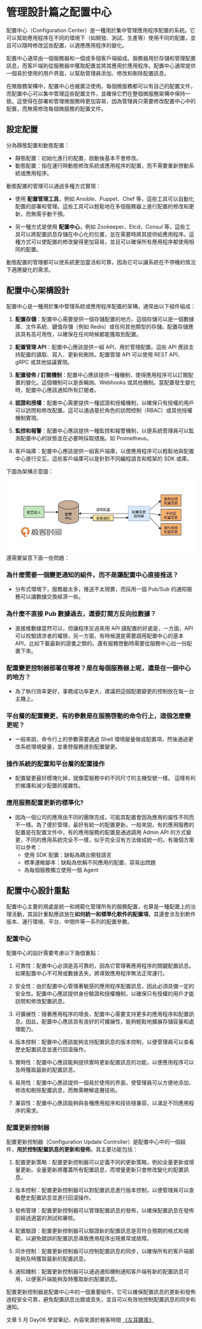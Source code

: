 # 管理設計篇之配置中心

配置中心（Configuration Center）是一種用於集中管理應用程序配置的系統。它可以幫助應用程序在不同的環境下（如開發、測試、生產等）使用不同的配置，並且可以隨時修改這些配置，以適應應用程序的變化。

配置中心通常由一個服務器和一個或多個客戶端組成。服務器用於存儲和管理配置訊息，而客戶端則從服務器中獲取配置並將其應用於應用程序。配置中心通常提供一個易於使用的用戶界面，以幫助管理員添加、修改和刪除配置訊息。

在微服務架構中，配置中心也被廣泛使用。每個微服務都可以有自己的配置文件，而配置中心可以集中管理這些配置文件，並確保它們在整個微服務架構中保持一致。這使得在部署和管理微服務時更加容易，因為管理員只需要修改配置中心中的配置，而無需修改每個微服務的配置文件。

## 設定配置

分為靜態配置和動態配置：

* 靜態配置：初始化進行的配置，啟動後基本不會修改。
* 動態配置：指在運行時動態修改系統或應用程序的配置，而不需要重新啓動系統或應用程序。

動態配置的管理可以通過多種方式實現：

* 使用 **配置管理工具**，例如 Ansible、Puppet、Chef 等，這些工具可以自動化配置的部署和管理。這些工具可以輕鬆地在多個服務器上進行配置的修改和更新，而無需手動干預。

* 另一種方式是使用 **配置中心**，例如 Zookeeper、Etcd、Consul 等，這些工具可以將配置訊息存儲在中心化的位置，並在需要時將其提供給應用程序。這種方式可以使配置的修改變得更加容易，並且可以確保所有應用程序都使用相同的配置。

動態配置的管理都可以使系統更加靈活和可靠，因為它可以讓系統在不停機的情況下適應變化的需求。

## 配置中心架構設計

配置中心是一種用於集中管理系統或應用程序配置的架構，通常由以下組件組成：

1. **配置存儲**：配置中心需要提供一個存儲配置的地方。這個存儲可以是一個數據庫、文件系統、鍵值存儲（例如 Redis）或任何其他類型的存儲。配置存儲應該具有高可用性，以確保在任何時候都能獲取到配置。

2. **配置管理 API**：配置中心應該提供一組 API，用於管理配置。這些 API 應該支持配置的讀取、寫入、更新和刪除。配置管理 API 可以使用 REST API、gRPC 或其他協議實現。

3. **配置發佈 / 訂閱機制**：配置中心應該提供一種機制，使得應用程序可以訂閱配置的變化。這個機制可以是長輪詢、Webhooks 或其他機制。當配置發生變化時，配置中心應該通知所有訂閱者。

4. **認證和授權**：配置中心需要提供一種認證和授權機制，以確保只有授權的用戶可以訪問和修改配置。這可以通過基於角色的訪問控制（RBAC）或其他授權機制實現。

5. **監控和報警**：配置中心應該提供一種監控和報警機制，以便系統管理員可以監測配置中心的狀態並在必要時採取措施。如 Prometheus。

6. 客戶端庫：配置中心應該提供一組客戶端庫，以便應用程序可以輕鬆地與配置中心進行交互。這些客戶端庫可以是針對不同編程語言和框架的 SDK 或庫。

下圖為架構示意圖：

![](media/16833665798276/16833670953237.jpg)
還需要留意下面一些問題：

### 為什麼需要一個變更通知的組件，而不是讓配置中心直接推送？ 
*  分布式環境下，服務器太多，推送不太現實，而採用一個 Pub/Sub 的通知服務可以讓數據交換經濟一些。

### 為什麼不直接 Pub 數據過去，還要訂閱方反向拉數據？
* 直接推數據當然可以，但讓程序反過來用 API 讀配置的好處是，一方面，API 可以校驗請求者的權限，另一方面，有時候還是需要調用配置中心的基本 API，比如下載最新的證書之類的。還有服務啓動時需要從服務中心拉一份配置下來。

### 配置變更控制器部署在哪裡？是在每個服務器上呢，還是在一個中心的地方？ 
* 為了執行效率更好，事務成功率更大，建議把這個配置變更的控制放在每一台主機上。

### 平台層的配置變更，有的參數是在服務啓動的命令行上，這個怎麼變更呢？
* 一般來說，命令行上的參數需要通過 Shell 環境變量做成配置項，然後通過更改系統環境變量，並重啓服務達到配置變更。

### 操作系統的配置和平台層的配置操作
* 配置變更最好模塊化掉，就像雲服務中的不同尺寸的主機型號一樣。 這樣有利於維護和減少配置的複雜性。

### 應用服務配置更新的標準化?
* 因為一個公司的應用由不同的團隊完成，可能其配置會因為應用的屬性不同而不一樣。為了便於管理，最好有統一的配置更新。一般來說，有的應用服務的配置是在配置文件中，有的應用服務的配置是通過調用 Admin API 的方式變更，不同的應用系統完全不一樣，似乎完全沒有方法做成統一的。有幾個方案可以參考：
    * 使用 SDK 配置：缺點為耦合開發語言
    * 標準運維腳本：缺點為依賴不同應用的配置，容易出問題
    * 為每個服務獨立使用一個 Agent

## 配置中心設計重點

配置中心主要的用處是統一和規範化管理所有的服務配置，也算是一種配置上的治理活動，其設計重點應該放在**如何統一和標準化軟件的配置項**，其還會涉及到軟件版本、運行環境、平台、中間件等一系列的配置參數。

### 配置中心

配置中心的設計需要考慮以下幾個重點：

1. 可靠性：配置中心必須是高可靠的，因為它管理著應用程序的關鍵配置訊息。如果配置中心不可用或數據丟失，將導致應用程序無法正常運行。

2. 安全性：由於配置中心管理著敏感的應用程序配置訊息，因此必須具備一定的安全性。配置中心應該提供身份驗證和授權機制，以確保只有授權的用戶才能訪問和修改配置訊息。

3. 可擴展性：隨著應用程序的增長，配置中心需要支持更多的應用程序和配置訊息。因此，配置中心應該具有良好的可擴展性，能夠輕鬆地擴展存儲容量和處理能力。

4. 版本控制：配置中心應該能夠支持配置訊息的版本控制，以便管理員可以查看歷史配置訊息並進行回滾操作。

5. 實時性：配置中心應該能夠提供實時更新配置訊息的功能，以便應用程序可以及時獲取最新的配置訊息。

6. 易用性：配置中心應該提供一個易於使用的界面，使管理員可以方便地添加、修改和刪除配置訊息，而無需瞭解底層技術。

7. 兼容性：配置中心應該能夠與各種應用程序和技術棧兼容，以滿足不同應用程序的需求。

### 配置更新控制器

配置更新控制器（Configuration Update Controller）是配置中心中的一個組件，**用於控制配置訊息的更新和發佈**。其主要功能包括：

1. 配置更新策略：配置更新控制器可以定義不同的更新策略，例如全量更新或增量更新。全量更新將覆蓋所有配置訊息，而增量更新只會修改變化的配置訊息。

2. 版本控制：配置更新控制器可以對配置訊息進行版本控制，以便管理員可以查看歷史配置訊息並進行回滾操作。

3. 發佈管理：配置更新控制器可以管理配置訊息的發佈，以確保配置訊息在發佈前經過適當的測試和審核。

4. 配置驗證：配置更新控制器可以驗證新的配置訊息是否符合預期的格式和規範，以避免錯誤的配置訊息導致應用程序出現異常或故障。

5. 同步控制：配置更新控制器可以控制配置訊息的同步，以確保所有的客戶端都能夠及時獲取最新的配置訊息。

6. 通知機制：配置更新控制器可以通過通知機制通知客戶端有新的配置訊息可用，以便客戶端能夠及時獲取新的配置訊息。

配置更新控制器是配置中心中的一個重要組件，它可以確保配置訊息的更新和發佈過程安全可靠，避免配置訊息出錯或丟失，並且可以有效地控制配置訊息的同步和通知。

文章 5 月 Day06 學習筆記，內容來源於極客時間 [《左耳聽風》](https://time.geekbang.org/column/article/5819)